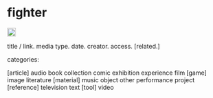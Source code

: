 # fighter



<p> <a href="" target="_blank"> </a> </p>

<img src="vectors/.svg" height="20" /> 

<!--  -->


title / link. media type. date. creator. access. [related.]


categories:

[article]
audio
book
collection
comic
exhibition
experience
film
[game]
image
literature
[material]
music
object
other
performance
project
[reference]
television
text
[tool]
video